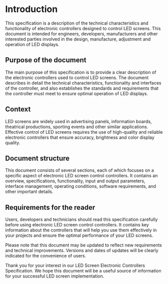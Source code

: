 # Introduction

This specification is a description of the technical characteristics and functionality of electronic controllers designed to control LED screens. This document is intended for engineers, developers, manufacturers and other interested parties involved in the design, manufacture, adjustment and operation of LED displays.

## Purpose of the document

The main purpose of this specification is to provide a clear description of the electronic controllers used to control LED screens. The document describes in detail the technical characteristics, functionality and interfaces of the controller, and also establishes the standards and requirements that the controller must meet to ensure optimal operation of LED displays.

## Context

LED screens are widely used in advertising panels, information boards, theatrical productions, sporting events and other similar applications. Effective control of LED screens requires the use of high-quality and reliable electronic controllers that ensure accuracy, brightness and color display quality.

## Document structure

This document consists of several sections, each of which focuses on a specific aspect of electronic LED screen control controllers. It contains an overview, specifications, functionality, input and output parameters, interface management, operating conditions, software requirements, and other important details.

## Requirements for the reader

Users, developers and technicians should read this specification carefully before using electronic LED screen control controllers. It contains key information about the controllers that will help you use them effectively in your projects and ensure the optimal performance of your LED screens.

Please note that this document may be updated to reflect new requirements and technical improvements. Versions and dates of updates will be clearly indicated for the convenience of users.

Thank you for your interest in our LED Screen Electronic Controllers Specification. We hope this document will be a useful source of information for your successful LED screen implementation.
